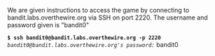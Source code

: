 We are given instructions to access the game by connecting to bandit.labs.overthewire.org via SSH on port 2220. The username and password given is "bandit0"

**`$ ssh bandit0@bandit.labs.overthewire.org -p 2220`**  
*`bandit0@bandit.labs.overthewire.org's password:`* bandit0
